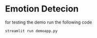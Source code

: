 # Emotion Detecion
for testing the demo run the following code
```bash
streamlit run demoapp.py
```
